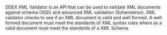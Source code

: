 <title>DDEX XML Validator</title>
<p>DDEX XML Validator is an API that can be used to validate
XML documents against schema (XSD) and advanced XML validation (Schematron). XML validator checks to see if an XML document is valid and well formed. A well formed document must meet the standards of XML syntax rules where as a valid document must meet the standards of a XML Schema.
 </p>
